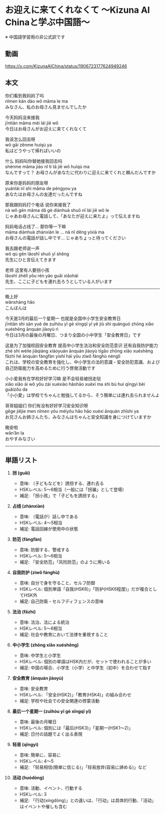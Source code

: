 # お迎えに来てくれなくて 〜Kizuna AI Chinaと学ぶ中国語〜
※ 中国語学習用の非公式訳です

## 動画
https://x.com/KizunaAIChina/status/1906723177624949246

## 本文

你们看到我妈妈了吗  
nǐmen kàn dào wǒ māma le ma  
みなさん、私のお母さん見ませんでしたか  

今天妈妈没来接我  
jīntiān māma méi lái jiē wǒ  
今日はお母さんがお迎えに来てくれなくて  

我该怎么回去呀  
wǒ gāi zěnme huíqù ya  
私はどうやって帰ればいいの  

什么 妈妈叫你替她接我回去吗  
shénme māma jiào nǐ tì tā jiē wǒ huíqù ma  
なんですって？ お母さんがあなたに代わりに迎えに来てくれと頼んだんですか  

原来你是妈妈的朋友呀  
yuánlái nǐ shì māma de péngyou ya  
あなたはお母さんの友達だったんですね  

那我跟妈妈打个电话 说你来接我了  
nà wǒ gēn māma dǎ gè diànhuà shuō nǐ lái jiē wǒ le  
じゃあお母さんに電話して、「あなたが迎えに来たよ」って伝えますね  

妈妈电话占线了… 那你等一下嘛  
māma diànhuà zhànxiàn le … nà nǐ děng yíxià ma  
お母さんの電話が話し中です… じゃあちょっと待ってください  

我去跟老师说一声  
wǒ qù gēn lǎoshī shuō yī shēng  
先生にひと言伝えてきます  

老师 这里有人要拐小孩  
lǎoshī zhèlǐ yǒu rén yào guǎi xiǎohái  
先生、ここに子どもを連れ去ろうとしている人がいます  

---

晚上好  
wǎnshàng hǎo  
こんばんは  

今天是3月的最后一个星期一 也就是全国中小学生安全教育日  
jīntiān shì sān yuè de zuìhòu yī gè xīngqī yī yě jiù shì quánguó zhōng xiǎo xuéshēng ānquán jiàoyù rì  
今日は3月の最後の月曜日、つまり全国の小中学生「安全教育日」です  

这是为了加强校园安全教育 提高中小学生法治和安全防范意识 还有自我防护能力  
zhè shì wèile jiāqiáng xiàoyuán ānquán jiàoyù tígāo zhōng xiǎo xuéshēng fǎzhì hé ānquán fángfàn yìshí hái yǒu zìwǒ fánghù nénglì  
これは、学校の安全教育を強化し、中小学生の法的意識・安全防犯意識、および自己防衛能力を高めるために行う啓発活動です  

小小爱我有在学校好好学习嘛 是不会轻易被拐走哒  
xiǎo xiǎo ài wǒ yǒu zài xuéxiào hǎohāo xuéxí ma shì bù huì qīngyì bèi guǎizǒu da  
「小小愛」は学校でちゃんと勉強してるから、そう簡単には連れ去られませんよ  

哥哥姐姐们 你们有没有好好学习安全知识呀  
gēge jiějie men nǐmen yǒu méiyǒu hǎo hāo xuéxí ānquán zhīshi ya  
お兄さんお姉さんたち、みなさんはちゃんと安全知識を身につけていますか  

晚安啦  
wǎn’ān la  
おやすみなさい  

---

## 単語リスト

1. **拐 (guǎi)**  
   - 意味: （子どもなどを）誘拐する、連れ去る  
   - HSKレベル: 5〜6相当（一般には「拐骗」として登場）  
   - 補足: 「拐小孩」で「子どもを誘拐する」  

2. **占线 (zhànxiàn)**  
   - 意味: （電話が）話し中である  
   - HSKレベル: 4〜5相当  
   - 補足: 電話回線が使用中の状態  

3. **防范 (fángfàn)**  
   - 意味: 防御する、警戒する  
   - HSKレベル: 5〜6相当  
   - 補足: 「安全防范」「风险防范」のように用いる  

4. **自我防护 (zìwǒ fánghù)**  
   - 意味: 自分で身を守ること、セルフ防御  
   - HSKレベル: 個別単語「自我(HSK6)」「防护(HSK6程度)」だが複合としてHSK外  
   - 補足: 自己防衛・セルフディフェンスの意味  

5. **法治 (fǎzhì)**  
   - 意味: 法治、法による統治  
   - HSKレベル: 5〜6相当  
   - 補足: 社会や教育において法律を重視すること  

6. **中小学生 (zhōng xiǎo xuéshēng)**  
   - 意味: 中学生と小学生  
   - HSKレベル: 個別の単語はHSK内だが、セットで使われることが多い  
   - 補足: 中国の場合、小学生（小学）と中学生（初中）を合わせて指す  

7. **安全教育 (ānquán jiàoyù)**  
   - 意味: 安全教育  
   - HSKレベル: 「安全(HSK2)」「教育(HSK4)」の組み合わせ  
   - 補足: 学校や社会での安全関連の啓蒙活動  

8. **最后一个星期一 (zuìhòu yī gè xīngqī yī)**  
   - 意味: 最後の月曜日  
   - HSKレベル: 個別には「最后(HSK3)」「星期一(HSK1〜2)」  
   - 補足: 日付の話題でよく出る表現  

9. **轻易 (qīngyì)**  
   - 意味: 簡単に、容易に  
   - HSKレベル: 4〜5  
   - 補足: 「轻易相信(簡単に信じる)」「轻易放弃(容易に諦める)」など  

10. **活动 (huódòng)**  
    - 意味: 活動、イベント、行動する  
    - HSKレベル: 3  
    - 補足: 「行动(xíngdòng)」との違いは、「行动」は具体的行動、「活动」はイベントや催しも含む  
